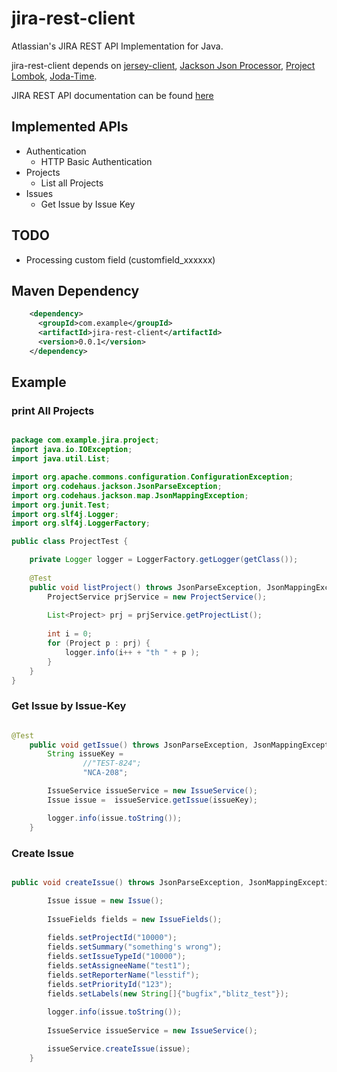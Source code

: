 # jira-rest-client #

Atlassian's JIRA REST API Implementation for Java.

jira-rest-client depends on [jersey-client](https://jersey.java.net/documentation/latest/client.html), [Jackson Json Processor](https://github.com/FasterXML/jackson), [Project Lombok](http://projectlombok.org/), [Joda-Time](http://www.joda.org/joda-time/).

JIRA REST API documentation can be found [here](https://docs.atlassian.com/jira/REST/latest/)

## Implemented APIs ##

*  Authentication
	*  HTTP Basic Authentication
*  Projects
    * List all Projects
* Issues
    * Get Issue by Issue Key

## TODO ##
* Processing custom field (customfield_xxxxxx)

## Maven Dependency ##
```xml
    <dependency>
      <groupId>com.example</groupId>
      <artifactId>jira-rest-client</artifactId>
      <version>0.0.1</version>
    </dependency>
```

## Example ##

### print  All Projects ###
```java

package com.example.jira.project;
import java.io.IOException;
import java.util.List;

import org.apache.commons.configuration.ConfigurationException;
import org.codehaus.jackson.JsonParseException;
import org.codehaus.jackson.map.JsonMappingException;
import org.junit.Test;
import org.slf4j.Logger;
import org.slf4j.LoggerFactory;

public class ProjectTest {

	private Logger logger = LoggerFactory.getLogger(getClass());
	
	@Test
	public void listProject() throws JsonParseException, JsonMappingException, IOException, ConfigurationException {
		ProjectService prjService = new ProjectService();
		
		List<Project> prj = prjService.getProjectList();
		
		int i = 0;
		for (Project p : prj) {
			logger.info(i++ + "th " + p );
		}
	}	
}

```

### Get Issue by Issue-Key ###
```java

@Test
	public void getIssue() throws JsonParseException, JsonMappingException, IOException, ConfigurationException {
		String issueKey = 
				//"TEST-824";
				"NCA-208";

		IssueService issueService = new IssueService();
		Issue issue =  issueService.getIssue(issueKey);

		logger.info(issue.toString());
	}

```

### Create Issue ###
```java

public void createIssue() throws JsonParseException, JsonMappingException, IOException, ConfigurationException {

		Issue issue = new Issue();
		
		IssueFields fields = new IssueFields();
		
		fields.setProjectId("10000");
		fields.setSummary("something's wrong");
		fields.setIssueTypeId("10000");
		fields.setAssigneeName("test1");
		fields.setReporterName("lesstif");
		fields.setPriorityId("123");
		fields.setLabels(new String[]{"bugfix","blitz_test"});
		
		logger.info(issue.toString());
		
		IssueService issueService = new IssueService();

		issueService.createIssue(issue);		
	}

```